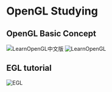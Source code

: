 # OpenGL Studying
## OpenGL Basic Concept
![LearnOpenGL中文版](https://learnopengl-cn.readthedocs.io/zh/latest/)
![LearnOpenGL](https://learnopengl.com/)
## EGL tutorial
![EGL](https://zhuanlan.zhihu.com/p/67652364)
